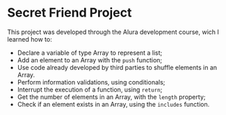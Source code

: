 # Secret Friend Project
This project was developed through the Alura development course, wich I learned how to:

- Declare a variable of type Array to represent a list;
- Add an element to an Array with the `push` function;
- Use code already developed by third parties to shuffle elements in an Array.
- Perform information validations, using conditionals;
- Interrupt the execution of a function, using `return`;
- Get the number of elements in an Array, with the `length` property;
- Check if an element exists in an Array, using the `includes` function.
